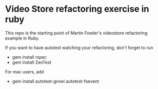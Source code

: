 Video Store refactoring exercise in ruby
========================================

This repo is the starting point of Martin Fowler's videostore refactoring example in Ruby.

If you want to have autotest watching your refactoring, don't forget to run
- gem install rspec
- gem install ZenTest

For mac users, add
- gem install autotest-growl autotest-fsevent